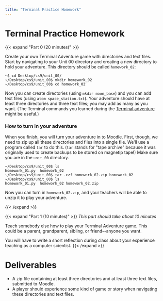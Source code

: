 ```yaml
---
title: "Terminal Practice Homework"
---
```


# Terminal Practice Homework

{{< expand "Part 0 (20 minutes)" >}}

Create your own Terminal Adventure game with directories and text files. Start by navigating to your Unit 00 directory and creating a new directory to hold your adventure. This directory should be called `homework_02`:

    ~$ cd Desktop/cs9/unit_00/
    ~/Desktop/cs9/unit_00$ mkdir homework_02
    ~/Desktop/cs9/unit_00$ cd homework_02

Now you can create directories (using `mkdir moon_base`) and you can add text files (using `atom space_station.txt`). Your adventure should have at least three directories and three text files; you may add as many as you want. (The Terminal commands you learned during the [Terminal adventure]({filename}/labs/00_terminal.md) might be useful.)

### How to turn in your adventure
When you finish, you will turn your adventure in to Moodle. First, though, we need to zip up all these directories and files into a single file. We'll use a program called `tar` to do this. (`tar` stands for "tape archive" because it was originally used to create backups to be stored on magnetip tape!) Make sure you are in the `unit_00` directory.

    ~/Desktop/cs9/unit_00$ ls
    homework_01.py	homework_02
    ~/Desktop/cs9/unit_00$ tar -czf homework_02.zip homework_02
    ~/Desktop/cs9/unit_00$ ls
    homework_01.py	homework_02	homework_02.zip

Now you can turn in `homework_02.zip`, and your teachers will be able to unzip it to play your adventure.

{{< /expand >}}

{{< expand "Part 1 (10 minutes)" >}}
*This part should take about 10 minutes*

Teach somebody else how to play your Terminal Adventure game. This could be a parent, grandparent, sibling, or friend--anyone you want.

You will have to write a short reflection during class about your experience teaching as a computer scientist.
{{< /expand >}}

# Deliverables
- A zip file containing at least three directories and at least three text files, submitted to Moodle.
- A player should experience some kind of game or story when navigating these directories and text files.
